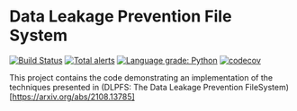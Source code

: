 # Data Leakage Prevention File System

[![Build Status](https://app.travis-ci.com/IBM/data-leakage-prevention-filesystem.svg?branch=main)](https://app.travis-ci.com/IBM/data-leakage-prevention-filesystem)
[![Total alerts](https://img.shields.io/lgtm/alerts/g/IBM/data-leakage-prevention-filesystem.svg?logo=lgtm&logoWidth=18)](https://lgtm.com/projects/g/IBM/data-leakage-prevention-filesystem/alerts/)
[![Language grade: Python](https://img.shields.io/lgtm/grade/python/g/IBM/data-leakage-prevention-filesystem.svg?logo=lgtm&logoWidth=18)](https://lgtm.com/projects/g/IBM/data-leakage-prevention-filesystem/context:python)
[![codecov](https://codecov.io/gh/IBM/data-leakage-prevention-filesystem/branch/main/graph/badge.svg)](https://codecov.io/gh/IBM/data-leakage-prevention-filesystem)

This project contains the code demonstrating an implementation of the techniques presented in (DLPFS: The Data Leakage Prevention FileSystem)[https://arxiv.org/abs/2108.13785]

